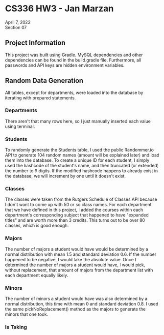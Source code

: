 # CS336 HW3 - Jan Marzan
April 7, 2022\
Section 07

## Project Information
This project was built using Gradle. MySQL dependencies and other dependencies can be found in the build.gradle file. Furthermore, all passwords and API keys are hidden environment variables.

## Random Data Generation
All tables, except for departments, were loaded into the database by iterating with prepared statements.

### Departments
There aren't that many rows here, so I just manually inserted each value using terminal.

### Students
To randomly generate the Students table, I used the public Randommer.io API to generate 104 random names (amount will be explained later) and load them into the database.
To create a unique ID for each student, I simply used the hashcode of the student's name, and then truncated (or extended) the number to 9 digits.
If the modified hashcode happens to already exist in the database, we will increment by one until it doesn't exist. 

### Classes
The classes were taken from the Rutgers Schedule of Classes API because I don't want to come up with 50 or so class names. 
For each department that we have defined in this project, I added the courses within each department's corresponding subject that happened to have "expanded titles" and are worth more than 3 credits.
This turns out to be over 80 classes, which is good enough.

### Majors
The number of majors a student would have would be determined by a normal distribution with mean 1.5 and standard deviation 0.6. 
If the number happened to be negative, I would take the absolute value.
Once I determined the number of majors a student would have, I would pick, without replacement, that amount of majors from the department list with each department  equally likely. 

### Minors
The number of minors a student would have was also determined by a normal distribution, this time with mean 0 and standard deviation 0.8.
I used the same pickNoReplacement() method as the majors to generate the minors that one took.

### Is Taking



